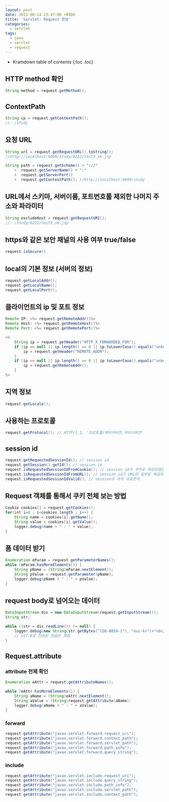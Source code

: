 ```yaml
---
layout: post
date: 2013-08-14 23:47:00 +0900
title: 'Servlet: Request 정보'
categories:
  - servlet
tags:
  - java
  - servlet
  - request
---
```


* Kramdown table of contents
{:toc .toc}

## HTTP method 확인

```java
String method = request.getMethod();
```

## ContextPath

```java
String cp = request.getContextPath();
//: /study
```

## 요청 URL

```java
String url = request.getRequestURL().toString();
//http://localhost:9090/study/0222/test3_ok.jsp

String path = request.getScheme() + "://"
    +  request.getServerName() + ":"
    +  request.getServerPort()
    +  request.getContextPath(); //http://localhost:9090/study
```

## URL에서 스키마, 서버이름, 포트번호를 제외한 나머지 주소와 파라미터

```java
String excludeHost = request.getRequestURI();
//: /study/0222/test3_ok.jsp
```

## https와 같은 보안 채널의 사용 여부 true/false

```java
request.isSecure()
```

## local의 기본 정보 (서버의 정보)

```java
request.getLocalAddr();
request.getLocalName();
request.getLocalPort();
```

## 클라이언트의 ip 및 포트 정보

```java
Remote IP: <%= request.getRemoteAddr()%>
Remote Host: <%= request.getRemoteHost()%>
Remote Port: <%= request.getRemotePort()%>

<%
    String ip = request.getHeader("HTTP_X_FORWARDED_FOR");
    if (ip == null || ip.length() == 0 || ip.toLowerCase().equals("unknown")) {
        ip = request.getHeader("REMOTE_ADDR");
    }
    if (ip == null || ip.length() == 0 || ip.toLowerCase().equals("unknown")) {
        ip = request.getRemoteAddr();
    }
%>
```

## 지역 정보

```java
request.getLocale();
```

## 사용하는 프로토콜

```java
request.getProtocol(); // HTTP/1.1, '프로토콜/메이저버전.마이너버전'
```

## session id

```java
request.getRequestedSessionId(); // session id
request.getSession().getId(); // session id
request.isRequestedSessionIdFromCookie(); // session id가 쿠키로 제공되었는지 여부
request.isRequestedSessionIdFromURL(); // session id가 URL의 일부로 제공되었는지 여부
request.isRequestedSessionIdValid(); // session이 아직 유효한지
```

## Request 객체를 통해서 쿠키 전체 보는 방법

```java
Cookie cookies[] = request.getCookies();
for(int i=0 ; i<cookies.length ; i++) {
    String name = cookies[i].getName();
    String value = cookies[i].getValue();
    logger.debug(name + " : " + value);
}
```

## 폼 데이터 받기

```java
Enumeration eParam = request.getParameterNames();
while (eParam.hasMoreElements()) {
    String pName = (String)eParam.nextElement();
    String pValue = request.getParameter(pName);
    logger.debug(pName + " : " + pValue);
}
```

## request body로 넘어오는 데이터

```java
DataInputStream dis = new DataInputStream(request.getInputStream());
String str;

while ((str = dis.readLine()) != null) {
    logger.debug(new String(str.getBytes("ISO-8859-1"), "euc-kr")+"<br/>");
    // utf-8로 전송된 한글은 깨짐
}
```

## Request.attribute

### attribute 전체 확인

```java
Enumeration eAttr = request.getAttributeNames();

while (eAttr.hasMoreElements()) {
    String aName = (String)eAttr.nextElement();
    String aValue = (String)request.getAttribute(aName);
    logger.debug(aName + " : " + aValue);
}
```

### forward

```java
request.getAttribute("javax.servlet.forward.request_uri");
request.getAttribute("javax.servlet.forward.context_path");
request.getAttribute("javax.servlet.forward.servlet_path");
request.getAttribute("javax.servlet.forward.path_info");
request.getAttribute("javax.servlet.forward.query_string");
```

### include

```java
request.getAttribute("javax.servlet.include.request_uri");
request.getAttribute("javax.servlet.include.query_string");
request.getAttribute("javax.servlet.include.path_info");
request.getAttribute("javax.servlet.include.servlet_path");
request.getAttribute("javax.servlet.include.context_path");
```
